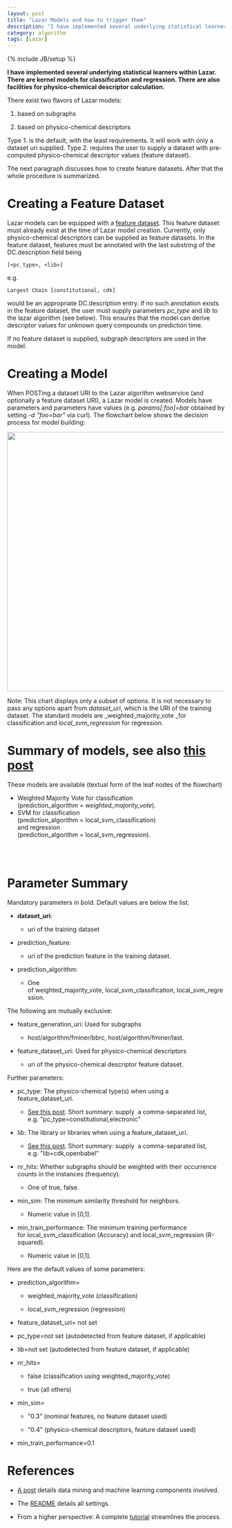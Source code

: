 ```yaml
---
layout: post
title: "Lazar Models and how to trigger them"
description: "I have implemented several underlying statistical learners within Lazar. There are kernel models for classification and regression. There are also facilities for physico-chemical descriptor calculation."
category: algorithm
tags: [Lazar]
---
```

{% include JB/setup %}

**I have implemented several underlying statistical learners within Lazar. There are kernel models for classification and regression. There are also facilities for physico-chemical descriptor calculation.**

There exist two flavors of Lazar models:



	
  1. based on subgraphs

	
  2. based on physico-chemical descriptors


Type 1. is the default, with the least requirements. It will work with only a dataset uri supplied. Type 2. requires the user to supply a dataset with pre-computed physico-chemical descriptor values (feature dataset).

The next paragraph discusses how to create feature datasets. After that the whole procedure is summarized.


# Creating a Feature Dataset


Lazar models can be equipped with a [feature dataset](http://www.maunz.de/wordpress/opentox/2012/calculating-physico-chemical-descriptors-with-opentox-ruby). This feature dataset must already exist at the time of Lazar model creation. Currently, only physico-chemical descriptors can be supplied as feature datasets. In the feature dataset, features must be annotated with the last substring of the DC.description field being


    
    
    [<pc_type>, <lib>]
    



e.g.


    
    
    Largest Chain [constitutional, cdk]
    



would be an appropriate DC.description entry. If no such annotation exists in the feature dataset, the user must supply parameters _pc_type_ and _lib_ to the lazar algorithm (see below). This ensures that the model can derive descriptor values for unknown query compounds on prediction time.

If no feature dataset is supplied, subgraph descriptors are used in the model.


# Creating a Model


When POSTing a dataset URI to the Lazar algorithm webservice (and optionally a feature dataset URI), a Lazar model is created. Models have parameters and parameters have values (e.g. _params[:foo]=bar_ obtained by setting _-d "foo=bar"_ via curl). The flowchart below shows the decision process for model building:

<img src="http://www.maunz.de/wordpress/wp-content/uploads/2011/05/Workflow_Algorithms6.png" width="600px">

Note: This chart displays only a subset of options. It is not necessary to pass any options apart from _dataset_uri_, which is the URI of the training dataset. The standard models are _weighted_majority_vote _for classification and _local_svm_regression_ for regression.

# Summary of models, see also [this post](http://www.maunz.de/wordpress/opentox/2012/dm-and-ml-in-lazar)

These models are available (textual form of the leaf nodes of the flowchart)

* Weighted Majority Vote for classification <br />
  (prediction_algorithm = _weighted_majority_vote_).
* SVM for classification  <br />
  (prediction_algorithm = local_svm_classification) <br />
  and regression <br />
  (prediction_algorithm = local_svm_regression).
<br />
<br />


# Parameter Summary


Mandatory parameters in bold. Default values are below the list.



	
* **dataset_uri**:

  * uri of the training dataset

* prediction_feature:

  * uri of the prediction feature in the training dataset.

* prediction_algorithm:

  * One of weighted_majority_vote, local_svm_classification, local_svm_regression.


The following are mutually exclusive:

* feature_generation_uri: Used for subgraphs

  * host/algorithm/fminer/bbrc, host/algorithm/fminer/last.

* feature_dataset_uri: Used for physico-chemical descriptors

  * uri of the physico-chemical descriptor feature dataset.

Further parameters:
	
* pc_type: The physico-chemical type(s) when using a feature_dataset_uri.

  * [See this post](http://www.maunz.de/wordpress/opentox/2012/calculating-physico-chemical-descriptors-with-opentox-ruby). Short summary: supply  a comma-separated list, <br />e.g. "pc_type=constitutional,electronic"

* lib: The library or libraries when using a feature_dataset_uri.

  * [See this post](http://www.maunz.de/wordpress/opentox/2012/calculating-physico-chemical-descriptors-with-opentox-ruby). Short summary: supply  a comma-separated list, e.g. "lib=cdk,openbabel"

* nr_hits: Whether subgraphs should be weighted with their occurrence counts in the instances (frequency).

  * One of true, false.

* min_sim: The minimum similarity threshold for neighbors.

  * Numeric value in \[0,1\].

* min_train_performance: The minimum training performance for local_svm_classification (Accuracy) and local_svm_regression (R-squared).

  * Numeric value in \[0,1\].

Here are the default values of some parameters:

* prediction_algorithm=

  * weighted_majority_vote (classification)

  * local_svm_regression (regression)

* feature_dataset_uri= not set

* pc_type=not set (autodetected from feature dataset, if applicable)

* lib=not set (autodetected from feature dataset, if applicable)

* nr_hits=

  * false (classification using weighted_majority_vote)

  * true (all others)

* min_sim=

  * "0.3" (nominal features, no feature dataset used)

  * "0.4" (physico-chemical descriptors, feature dataset used)

* min_train_performance=0.1

# References





	
  * [A post](http://www.maunz.de/wordpress/opentox/2012/dm-and-ml-in-lazar) details data mining and machine learning components involved.

	
  * The [README](https://github.com/opentox/algorithm/tree/development) details all settings.

	
  * From a higher perspective: A complete [tutorial](http://www.maunz.de/wordpress/opentox/2012/services-tutorial-lazar-feature-generation-feature-selection-validation) streamlines the process.


